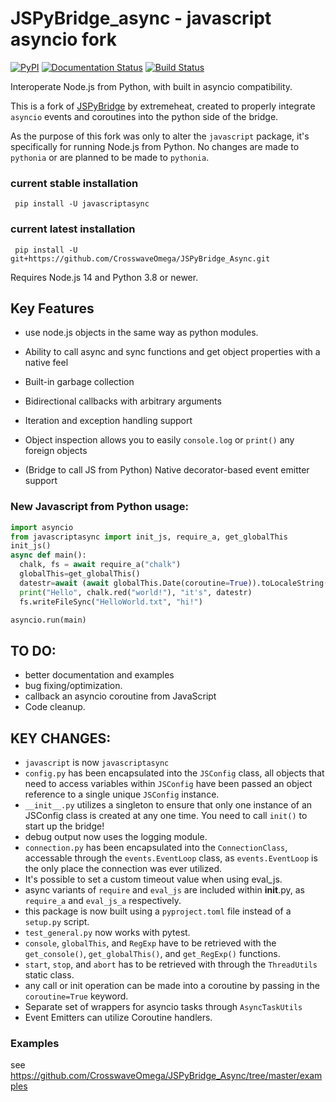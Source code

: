 # JSPyBridge_async - javascript asyncio fork
[![PyPI](https://img.shields.io/pypi/v/javascriptasync)](https://pypi.org/project/javascriptasync/)
[![Documentation Status](https://readthedocs.org/projects/asyncjavascriptbridge/badge/?version=latest)](https://asyncjavascriptbridge.readthedocs.io/?badge=latest)
[![Build Status](https://github.com/CrosswaveOmega/JSPyBridge_Async/workflows/Node.js%20CI/badge.svg)](https://github.com/extremeheat/JSPyBridge/actions/workflows/)



Interoperate Node.js from Python, with built in asyncio compatibility. 

This is a fork of [JSPyBridge](https://github.com/extremeheat/JSPyBridge) by extremeheat, created to properly integrate `asyncio` events and coroutines into the python side of the bridge.


As the purpose of this fork was only to alter the `javascript` package, it's specifically for running Node.js from Python.  No changes are made to `pythonia` or are planned to be made to `pythonia`.
### current stable installation
```
 pip install -U javascriptasync
```
### current latest installation
```
 pip install -U git+https://github.com/CrosswaveOmega/JSPyBridge_Async.git
```


Requires Node.js 14 and Python 3.8 or newer.

## Key Features
* use node.js objects in the same way as python modules.
* Ability to call async and sync functions and get object properties with a native feel
* Built-in garbage collection
* Bidirectional callbacks with arbitrary arguments
* Iteration and exception handling support
* Object inspection allows you to easily `console.log` or `print()` any foreign objects

* (Bridge to call JS from Python) Native decorator-based event emitter support

### New Javascript from Python usage:
```py
import asyncio
from javascriptasync import init_js, require_a, get_globalThis
init_js()
async def main():
  chalk, fs = await require_a("chalk")
  globalThis=get_globalThis()
  datestr=await (await globalThis.Date(coroutine=True)).toLocaleString(coroutine=True)
  print("Hello", chalk.red("world!"), "it's", datestr)
  fs.writeFileSync("HelloWorld.txt", "hi!")

asyncio.run(main)
```
## TO DO:
 * better documentation and examples
 * bug fixing/optimization.
 * callback an asyncio coroutine from JavaScript
 * Code cleanup.


## KEY CHANGES:
* `javascript` is now `javascriptasync`
* `config.py` has been encapsulated into the `JSConfig` class, all objects that need to access variables within `JSConfig` have been passed an object reference to a single unique `JSConfig` instance.
 * `__init__.py` utilizes a singleton to ensure that only one instance of an JSConfig class is created at any one time.  You need to call `init()` to start up the bridge!
* debug output now uses the logging module.
* `connection.py` has been encapsulated into the `ConnectionClass`, accessable through the `events.EventLoop` class, as `events.EventLoop` is the only place the connection was ever utilized.
* It's possible to set a custom timeout value when using eval_js.
* async variants of `require` and `eval_js` are included within __init__.py, as `require_a` and `eval_js_a` respectively.
* this package is now built using a `pyproject.toml` file instead of a `setup.py` script.
* `test_general.py` now works with pytest.
* `console`, `globalThis`, and `RegExp` have to be retrieved with the `get_console()`, `get_globalThis()`, and `get_RegExp()` functions.
* `start`, `stop`, and `abort` has to be retrieved with through the `ThreadUtils` static class.
* any call or init operation can be made into a coroutine by passing in the `coroutine=True` keyword.
* Separate set of wrappers for asyncio tasks through `AsyncTaskUtils` 
* Event Emitters can utilize Coroutine handlers.


### Examples
 see https://github.com/CrosswaveOmega/JSPyBridge_Async/tree/master/examples

